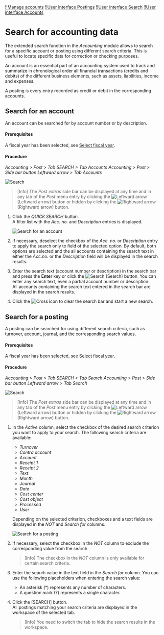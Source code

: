 [!!Manage accounts](../Integration/03_ManageAccounts.md)
[!!User interface Postings](../UserInterface/01a_Bookings.md)
[!!User interface Search](../UserInterface/01e_Search.md)
[!!User interface Accounts](../UserInterface/02b_Accounts.md)

# Search for accounting data

The extended search function in the *Accounting* module allows to search for a specific account or posting using different search criteria. This is useful to locate specific data for correction or checking purposes.

An account is an essential part of an accounting system used to track and summarize in chronological order all financial transactions (credits and debits) of the different business elements, such as assets, liabilities, income and expenses.

A posting is every entry recorded as credit or debit in the corresponding accounts.



## Search for an account

An account can be searched for by account number or by description.

#### Prerequisites

A fiscal year has been selected, see [Select fiscal year](./01_SelectFiscalYear.md).

#### Procedure

*Accounting > Post > Tab SEARCH > Tab Accounts*
*Accounting > Post > Side bar button Leftward arrow > Tab Accounts*

![Search](../../Assets/Screenshots/RetailSuiteAccounting/Book/Search/Search01.png "[Search]")

> [Info] The *Post extras* side bar can be displayed at any time and in any tab of the *Post* menu entry by clicking the ![Leftward arrow](../../Assets/Icons/Back02.png "[Leftward arrow]") (Leftward arrow) button or hidden by clicking the ![Rightward arrow](../../Assets/Icons/Close.png "[Rightward arrow]") (Rightward arrow) button.

1. Click the *QUICK SEARCH* button.  
    A filter list with the *Acc. no.* and *Description* entries is displayed.

    ![Search for an account](../../Assets/Screenshots/RetailSuiteAccounting/Book/Search/BookExtrasAccounts.png "[Search for an account]")

2.  If necessary, deselect the checkbox of the *Acc. no.* or *Description* entry to apply the search only to field of the selected option. By default, both options are selected and the all accounts containing the search text in either the *Acc.no.* or the *Description* field will be displayed in the search results.

3. Enter the search text (account number or description) in the search bar and press the **Enter** key or click the ![Search](../../Assets/Icons/Search.png "[Search]") (Search) button. You can enter any search text, even a partial account number or description.     
    All accounts containing the search text entered in the search bar are displayed in the search results.

4. Click the ![Cross](../../Assets/Icons/Cross02.png "[Cross]") icon to clear the search bar and start a new search.  



## Search for a posting

A posting can be searched for using different search criteria, such as turnover, account, journal, and the corresponding search values.

#### Prerequisites

A fiscal year has been selected, see [Select fiscal year](./01_SelectFiscalYear.md).

#### Procedure

*Accounting > Post > Tab SEARCH > Tab Search*
*Accounting > Post > Side bar button Leftward arrow > Tab Search*

![Search](../../Assets/Screenshots/RetailSuiteAccounting/Book/Search/Search02.png "[Search]")

> [Info] The *Post extras* side bar can be displayed at any time and in any tab of the *Post* menu entry by clicking the ![Leftward arrow](../../Assets/Icons/Back02.png "[Leftward arrow]") (Leftward arrow) button or hidden by clicking the ![Rightward arrow](../../Assets/Icons/Close.png "[Rightward arrow]") (Rightward arrow) button.

1. In the *Active* column, select the checkbox of the desired search criterion you want to apply to your search. The following search criteria are available:  

    - *Turnover*  
    - *Contra account*  
    - *Account*  
    - *Receipt 1*  
    - *Receipt 2*  
    - *Text*  
    - *Month*  
    - *Journal*  
    - *Date*  
    - *Cost center*
    - *Cost object*  
    - *Processed*  
    - *User*  

    Depending on the selected criterion, checkboxes and a text fields are displayed in the *NOT* and *Search for* columns.       

    ![Search for a posting](../../Assets/Screenshots/RetailSuiteAccounting/Book/Search/BookExtrasSearch.png "[Search for a posting]")

2.  If necessary, select the checkbox in the *NOT* column to exclude the corresponding value from the search.

    > [Info] The checkbox in the *NOT* column is only available for certain search criteria.

3. Enter the search value in the text field in the *Search for* column. You can use the following placeholders when entering the search value:

    - An asterisk (*) represents any number of characters.
    - A question mark (?) represents a single character.

4. Click the [SEARCH] button.  
    All postings matching your search criteria are displayed in the workspace of the selected tab.

    > [Info] You need to switch the tab to hide the search results in the workspace.
